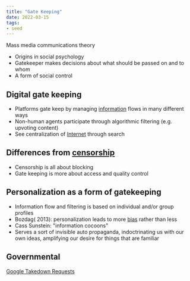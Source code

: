 ```yaml
---
title: "Gate Keeping"
date: 2022-03-15
tags:
- seed
---
```


Mass media communications theory
- Origins in social psychology
- Gatekeeper makes decisions about what should be passed on and to whom
- A form of social control

## Digital gate keeping
- Platforms gate keep by managing [information](thoughts/information.md) flows in many different ways
- Non-human agents participate through algorithmic filtering (e.g. upvoting content)
- See centralization of [Internet](thoughts/Internet.md) through search

## Differences from [censorship](thoughts/censorship.md)
- Censorship is all about blocking
- Gate keeping is more about access and quality control 

## Personalization as a form of gatekeeping
- Information flow and filtering is based on individual and/or group profiles
- Bozdag( 2013): personalization leads to more [bias](thoughts/bias.md) rather than less
- Cass Sunstein: "information cocoons"
- Serves a sort of invisible auto propaganda, indoctrinating us with our own ideas, amplifying our desire for things that are familiar

## Governmental
[Google Takedown Requests](https://transparencyreport.google.com/government-removals/government-requests)
